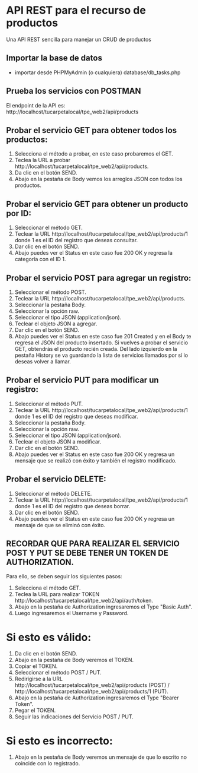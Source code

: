# API REST para el recurso de productos
Una API REST sencilla para manejar un CRUD de productos

## Importar la base de datos
- importar desde PHPMyAdmin (o cualquiera) database/db_tasks.php


## Prueba los servicios con POSTMAN
El endpoint de la API es: http://localhost/tucarpetalocal/tpe_web2/api/products


## Probar el servicio GET para obtener todos los productos:

1. Selecciona el método a probar, en este caso probaremos el GET.
2. Teclea la URL a probar http://localhost/tucarpetalocal/tpe_web2/api/products.
3. Da clic en el botón SEND.
4. Abajo en la pestaña de Body vemos los arreglos JSON con todos los productos.

## Probar el servicio GET para obtener un producto por ID:

1. Seleccionar el método GET.
2. Teclear la URL http://localhost/tucarpetalocal/tpe_web2/api/products/1 donde 1 es el ID del registro que deseas consultar.
3. Dar clic en el botón SEND.
4. Abajo puedes ver el Status en este caso fue 200 OK y regresa la categoría con el ID 1.

## Probar el servicio POST para agregar un registro:

1. Seleccionar el método POST.
2. Teclear la URL http://localhost/tucarpetalocal/tpe_web2/api/products.
3. Seleccionar la pestaña Body.
4. Seleccionar la opción raw.
5. Seleccionar el tipo JSON (application/json).
6. Teclear el objeto JSON a agregar.
7. Dar clic en el botón SEND.
8. Abajo puedes ver el Status en este caso fue 201 Created y en el Body te regresa el JSON del producto insertado. Si vuelves a
probar el servicio GET, obtendrás el producto recién creada. Del lado izquierdo en la pestaña History se va guardando la lista de
servicios llamados por sí lo deseas volver a llamar.

## Probar el servicio PUT para modificar un registro:

1. Seleccionar el método PUT.
2. Teclear la URL http://localhost/tucarpetalocal/tpe_web2/api/products/1 donde 1 es el ID del registro que deseas modificar.
3. Seleccionar la pestaña Body.
4. Seleccionar la opción raw.
5. Seleccionar el tipo JSON (application/json).
6. Teclear el objeto JSON a modificar.
7. Dar clic en el botón SEND.
8. Abajo puedes ver el Status en este caso fue 200 OK y regresa un mensaje que se realizó con éxito y también el registro 
modificado.

## Probar el servicio DELETE:

1. Seleccionar el método DELETE.
2. Teclear la URL http://localhost/tucarpetalocal/tpe_web2/api/products/1 donde 1 es el ID del registro que deseas borrar.
3. Dar clic en el botón SEND.
4. Abajo puedes ver el Status en este caso fue 200 OK y regresa un mensaje de que se eliminó con éxito.

## RECORDAR QUE PARA REALIZAR EL SERVICIO POST Y PUT SE DEBE TENER UN TOKEN DE AUTHORIZATION.

Para ello, se deben seguir los siguientes pasos:

1. Selecciona el método GET.
2. Teclea la URL para realizar TOKEN http://localhost/tucarpetalocal/tpe_web2/api/auth/token.
3. Abajo en la pestaña de Authorization ingresaremos el Type "Basic Auth".
4. Luego ingresaremos el Username y Password.
# Si esto es válido:
1. Da clic en el botón SEND.
2. Abajo en la pestaña de Body veremos el TOKEN.
3. Copiar el TOKEN.
4. Seleccionar el método POST / PUT.
5. Redirigirse a la URL http://localhost/tucarpetalocal/tpe_web2/api/products (POST) / http://localhost/tucarpetalocal/tpe_web2/api/products/1 (PUT).
6. Abajo en la pestaña de Authorization ingresaremos el Type "Bearer Token".
7. Pegar el TOKEN.
8. Seguir las indicaciones del Servicio POST / PUT.
# Si esto es incorrecto:
1. Abajo en la pestaña de Body veremos un mensaje de que lo escrito no coincide con lo registrado.
